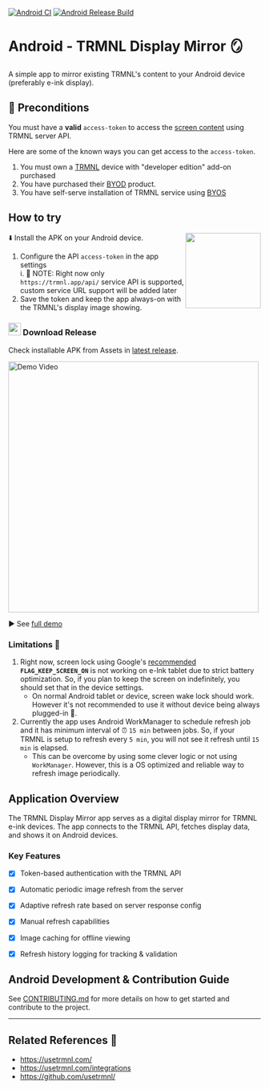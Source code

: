 [![Android CI](https://github.com/usetrmnl/trmnl-android/actions/workflows/android.yml/badge.svg)](https://github.com/usetrmnl/trmnl-android/actions/workflows/android.yml) [![Android Release Build](https://github.com/usetrmnl/trmnl-android/actions/workflows/android-release.yml/badge.svg)](https://github.com/usetrmnl/trmnl-android/actions/workflows/android-release.yml)

# Android - TRMNL Display Mirror 🪞
A simple app to mirror existing TRMNL's content to your Android device (preferably e-ink display).

## 📜 Preconditions
You must have a **valid** `access-token` to access the [screen content](https://docs.usetrmnl.com/go/private-api/fetch-screen-content) using TRMNL server API.

Here are some of the known ways you can get access to the `access-token`.

1. You must own a [TRMNL](https://usetrmnl.com/) device with "developer edition" add-on purchased
2. You have purchased their [BYOD](https://docs.usetrmnl.com/go/diy/byod) product.
3. You have self-serve installation of TRMNL service using [BYOS](https://docs.usetrmnl.com/go/diy/byos)


## How to try
⬇️ Install the APK on your Android device.
<img src="https://github.com/user-attachments/assets/6ec04cf5-b72c-429a-a435-406f0051d221" align="right" width="150">
1. Configure the API `access-token` in the app settings  
    i. 📝 NOTE: Right now only `https://trmnl.app/api/` service API is supported, custom service URL support will be added later
2. Save the token and keep the app always-on with the TRMNL's display image showing.

### <img src="https://github.com/user-attachments/assets/64b4b132-a885-4783-98e3-c201bae6ccff" width="25"> Download Release
Check installable APK from Assets in [latest release](https://github.com/usetrmnl/trmnl-android/releases).

<img alt="Demo Video" src="https://github.com/user-attachments/assets/2e98a5b4-fcd5-4aa9-bb57-43a8089919d6" width="500">  

▶️ See [full demo](https://youtu.be/SRSwBphZTvs) 

### Limitations 🚧
1. Right now, screen lock using Google's [recommended](https://developer.android.com/develop/background-work/background-tasks/awake/screen-on) **`FLAG_KEEP_SCREEN_ON`** is not working on e-Ink tablet due to strict battery optimization. So, if you plan to keep the screen on indefinitely, you should set that in the device settings.
    * On normal Android tablet or device, screen wake lock should work. However it's not recommended to use it without device being always plugged-in 🔌.
2. Currently the app uses Android WorkManager to schedule refresh job and it has minimum interval of ⏰ `15 min` between jobs. So, if your TRMNL is setup to refresh every `5 min`, you will not see it refresh until `15 min` is elapsed.
    * This can be overcome by using some clever logic or not using `WorkManager`. However, this is a OS optimized and reliable way to refresh image periodically.


## Application Overview

The TRMNL Display Mirror app serves as a digital display mirror for TRMNL e-ink devices. The app connects to the TRMNL API, fetches display data, and shows it on Android devices.

### Key Features

- [x] Token-based authentication with the TRMNL API
- [x] Automatic periodic image refresh from the server
- [x] Adaptive refresh rate based on server response config
- [x] Manual refresh capabilities
- [x] Image caching for offline viewing
- [x] Refresh history logging for tracking & validation


## Android Development & Contribution Guide
See [CONTRIBUTING.md](CONTRIBUTING.md) for more details on how to get started and contribute to the project.

---

## Related References 📖
* https://usetrmnl.com/
* https://usetrmnl.com/integrations
* https://github.com/usetrmnl/
